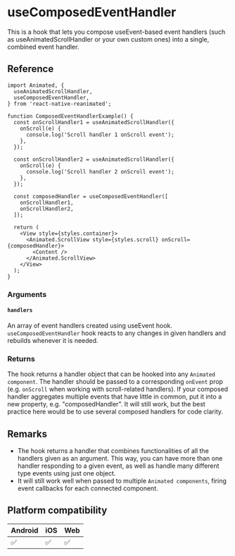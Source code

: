 # useComposedEventHandler

This is a hook that lets you compose useEvent-based event handlers (such as useAnimatedScrollHandler or your own custom ones) into a single, combined event handler.

## Reference

```
import Animated, {
  useAnimatedScrollHandler,
  useComposedEventHandler,
} from 'react-native-reanimated';

function ComposedEventHandlerExample() {
  const onScrollHandler1 = useAnimatedScrollHandler({
    onScroll(e) {
      console.log('Scroll handler 1 onScroll event');
    },
  });

  const onScrollHandler2 = useAnimatedScrollHandler({
    onScroll(e) {
      console.log('Scroll handler 2 onScroll event');
    },
  });

  const composedHandler = useComposedEventHandler([
    onScrollHandler1,
    onScrollHandler2,
  ]);

  return (
    <View style={styles.container}>
      <Animated.ScrollView style={styles.scroll} onScroll={composedHandler}>
        <Content />
      </Animated.ScrollView>
    </View>
  );
}
```

### Arguments

#### `handlers`

An array of event handlers created using useEvent hook. `useComposedEventHandler` hook reacts to any changes in given handlers and rebuilds whenever it is needed.

### Returns

The hook returns a handler object that can be hooked into any `Animated component`. The handler should be passed to a corresponding `onEvent` prop (e.g. `onScroll` when working with scroll-related handlers). If your composed handler aggregates multiple events that have little in common, put it into a new property, e.g. "composedHandler". It will still work, but the best practice here would be to use several composed handlers for code clarity.

## Remarks

* The hook returns a handler that combines functionalities of all the handlers given as an argument. This way, you can have more than one handler responding to a given event, as well as handle many different type events using just one object.
* It will still work well when passed to multiple `Animated components`, firing event callbacks for each connected component.

## Platform compatibility

|Android|iOS|Web|
|-|-|-|
|✅|✅|✅|
